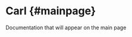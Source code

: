 Carl                         {#mainpage}
============

Documentation that will appear on the main page

